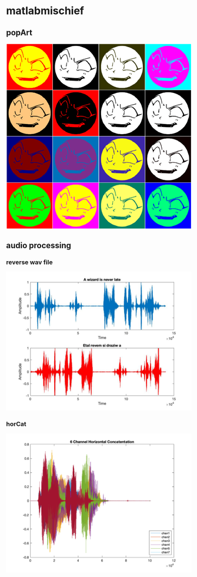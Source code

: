 # matlabmischief

## popArt
![ ](popArt/sampleOutputs/montage.png)

## audio processing
### reverse wav file
![ ](audioProcessing/reverse/reverse.jpg)
### horCat
![ ](audioProcessing/recording/horCat.png)